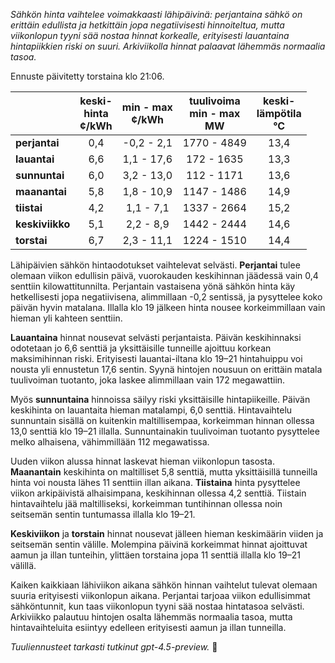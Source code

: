 *Sähkön hinta vaihtelee voimakkaasti lähipäivinä: perjantaina sähkö on erittäin edullista ja hetkittäin jopa negatiivisesti hinnoiteltua, mutta viikonlopun tyyni sää nostaa hinnat korkealle, erityisesti lauantaina hintapiikkien riski on suuri. Arkiviikolla hinnat palaavat lähemmäs normaalia tasoa.*

Ennuste päivitetty torstaina klo 21:06.

|              | keski-<br>hinta<br>¢/kWh | min - max<br>¢/kWh | tuulivoima<br>min - max<br>MW | keski-<br>lämpötila<br>°C |
|:-------------|:----------------:|:----------------:|:-------------:|:-------------:|
| **perjantai**  | 0,4              | -0,2 - 2,1        | 1770 - 4849     | 13,4          |
| **lauantai**   | 6,6              | 1,1 - 17,6        | 172 - 1635      | 13,3          |
| **sunnuntai**  | 6,0              | 3,2 - 13,0        | 112 - 1171      | 13,6          |
| **maanantai**  | 5,8              | 1,8 - 10,9        | 1147 - 1486     | 14,9          |
| **tiistai**    | 4,2              | 1,1 - 7,1         | 1337 - 2664     | 15,2          |
| **keskiviikko**| 5,1              | 2,2 - 8,9         | 1442 - 2444     | 14,6          |
| **torstai**    | 6,7              | 2,3 - 11,1        | 1224 - 1510     | 14,4          |

Lähipäivien sähkön hintaodotukset vaihtelevat selvästi. **Perjantai** tulee olemaan viikon edullisin päivä, vuorokauden keskihinnan jäädessä vain 0,4 senttiin kilowattitunnilta. Perjantain vastaisena yönä sähkön hinta käy hetkellisesti jopa negatiivisena, alimmillaan -0,2 sentissä, ja pysyttelee koko päivän hyvin matalana. Illalla klo 19 jälkeen hinta nousee korkeimmillaan vain hieman yli kahteen senttiin.

**Lauantaina** hinnat nousevat selvästi perjantaista. Päivän keskihinnaksi odotetaan jo 6,6 senttiä ja yksittäisille tunneille ajoittuu korkean maksimihinnan riski. Erityisesti lauantai-iltana klo 19–21 hintahuippu voi nousta yli ennustetun 17,6 sentin. Syynä hintojen nousuun on erittäin matala tuulivoiman tuotanto, joka laskee alimmillaan vain 172 megawattiin.

Myös **sunnuntaina** hinnoissa säilyy riski yksittäisille hintapiikeille. Päivän keskihinta on lauantaita hieman matalampi, 6,0 senttiä. Hintavaihtelu sunnuntain sisällä on kuitenkin maltillisempaa, korkeimman hinnan ollessa 13,0 senttiä klo 19–21 illalla. Sunnuntainakin tuulivoiman tuotanto pysyttelee melko alhaisena, vähimmillään 112 megawatissa.

Uuden viikon alussa hinnat laskevat hieman viikonlopun tasosta. **Maanantain** keskihinta on maltilliset 5,8 senttiä, mutta yksittäisillä tunneilla hinta voi nousta lähes 11 senttiin illan aikana. **Tiistaina** hinta pysyttelee viikon arkipäivistä alhaisimpana, keskihinnan ollessa 4,2 senttiä. Tiistain hintavaihtelu jää maltilliseksi, korkeimman tuntihinnan ollessa noin seitsemän sentin tuntumassa illalla klo 19–21.

**Keskiviikon** ja **torstain** hinnat nousevat jälleen hieman keskimäärin viiden ja seitsemän sentin välille. Molempina päivinä korkeimmat hinnat ajoittuvat aamun ja illan tunteihin, ylittäen torstaina jopa 11 senttiä illalla klo 19–21 välillä.

Kaiken kaikkiaan lähiviikon aikana sähkön hinnan vaihtelut tulevat olemaan suuria erityisesti viikonlopun aikana. Perjantai tarjoaa viikon edullisimmat sähköntunnit, kun taas viikonlopun tyyni sää nostaa hintatasoa selvästi. Arkiviikko palautuu hintojen osalta lähemmäs normaalia tasoa, mutta hintavaihteluita esiintyy edelleen erityisesti aamun ja illan tunneilla.

*Tuuliennusteet tarkasti tutkinut gpt-4.5-preview.* 🍃
